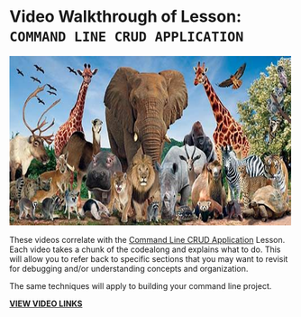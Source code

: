 # Video Walkthrough of Lesson: <br /> `COMMAND LINE CRUD APPLICATION`

<img src="assets/animals2.jpg" width = "500px" height="300px">

These videos correlate with the [Command Line CRUD Application](https://github.com/10-3-pursuit/unit-front-end-web-development/tree/main/command-line-crud-application) Lesson.
Each video takes a chunk of the codealong and explains what to do. This will allow you to refer back to specific sections that you may want to revisit for debugging and/or understanding concepts and organization.

The same techniques will apply to building your command line project.

**[VIEW VIDEO LINKS](videos.md)**
